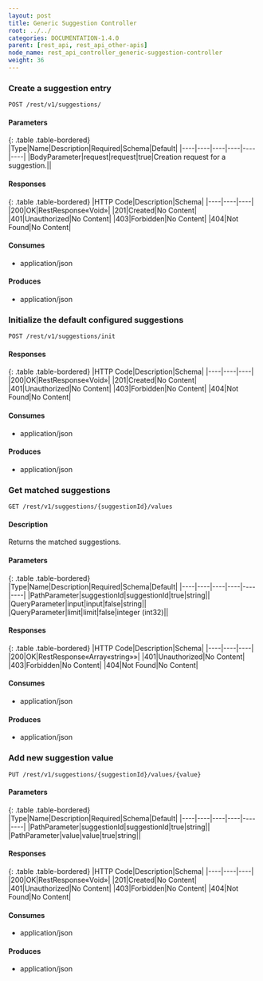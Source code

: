 ```yaml
---
layout: post
title: Generic Suggestion Controller
root: ../../
categories: DOCUMENTATION-1.4.0
parent: [rest_api, rest_api_other-apis]
node_name: rest_api_controller_generic-suggestion-controller
weight: 36
---
```


### Create a suggestion entry
```
POST /rest/v1/suggestions/
```

#### Parameters

{: .table .table-bordered}
|Type|Name|Description|Required|Schema|Default|
|----|----|----|----|----|----|
|BodyParameter|request|request|true|Creation request for a suggestion.||


#### Responses

{: .table .table-bordered}
|HTTP Code|Description|Schema|
|----|----|----|
|200|OK|RestResponse«Void»|
|201|Created|No Content|
|401|Unauthorized|No Content|
|403|Forbidden|No Content|
|404|Not Found|No Content|


#### Consumes

* application/json

#### Produces

* application/json

### Initialize the default configured suggestions
```
POST /rest/v1/suggestions/init
```

#### Responses

{: .table .table-bordered}
|HTTP Code|Description|Schema|
|----|----|----|
|200|OK|RestResponse«Void»|
|201|Created|No Content|
|401|Unauthorized|No Content|
|403|Forbidden|No Content|
|404|Not Found|No Content|


#### Consumes

* application/json

#### Produces

* application/json

### Get matched suggestions
```
GET /rest/v1/suggestions/{suggestionId}/values
```

#### Description

Returns the matched suggestions.

#### Parameters

{: .table .table-bordered}
|Type|Name|Description|Required|Schema|Default|
|----|----|----|----|----|----|
|PathParameter|suggestionId|suggestionId|true|string||
|QueryParameter|input|input|false|string||
|QueryParameter|limit|limit|false|integer (int32)||


#### Responses

{: .table .table-bordered}
|HTTP Code|Description|Schema|
|----|----|----|
|200|OK|RestResponse«Array«string»»|
|401|Unauthorized|No Content|
|403|Forbidden|No Content|
|404|Not Found|No Content|


#### Consumes

* application/json

#### Produces

* application/json

### Add new suggestion value
```
PUT /rest/v1/suggestions/{suggestionId}/values/{value}
```

#### Parameters

{: .table .table-bordered}
|Type|Name|Description|Required|Schema|Default|
|----|----|----|----|----|----|
|PathParameter|suggestionId|suggestionId|true|string||
|PathParameter|value|value|true|string||


#### Responses

{: .table .table-bordered}
|HTTP Code|Description|Schema|
|----|----|----|
|200|OK|RestResponse«Void»|
|201|Created|No Content|
|401|Unauthorized|No Content|
|403|Forbidden|No Content|
|404|Not Found|No Content|


#### Consumes

* application/json

#### Produces

* application/json

